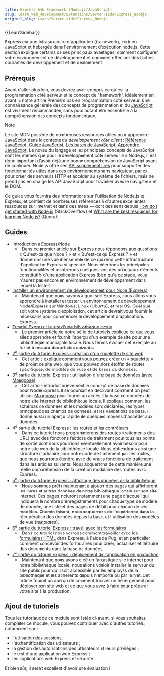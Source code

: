```yaml
---
title: Express Web Framework (Node.js/JavaScript)
slug: Learn_web_development/Extensions/Server-side/Express_Nodejs
original_slug: Learn/Server-side/Express_Nodejs
---
```


{{LearnSidebar}}

Express est une infrastructure d'application (framework), écrit en JavaScript et hébergée dans l'environnement d'exécution node.js. Cette section explique certains de ses principaux avantages, comment configurer votre environnement de développement et comment effectuer des tâches courantes de développement et de déploiement.

## Prérequis

Avant d'aller plus loin, vous devrez avoir compris ce qu'est la programmation côté serveur et le concept de "framework", idéalement en ayant lu notre article [Premiers pas en programmation côté-serveur](/fr/docs/Learn/Server-side/First_steps). Une connaissance générale des concepts de programmation et du [JavaScript](/fr/docs/Web/JavaScript) est vivement recommandée, sans pour autant être essentielle à la compréhension des concepts fondamentaux.

> [!NOTE]
> Le site MDN possède de nombreuses ressources utiles pour apprendre JavaScript dans le contexte du _développement côté client_ : [Référence JavaScript](/fr/docs/Web/JavaScript), [Guide JavaScript](/fr/docs/Web/JavaScript/Guide), [Les bases de JavaScript](/fr/docs/Learn/Getting_started_with_the_web/JavaScript_basics), [Apprendre JavaScript](/fr/docs/Learn/JavaScript). Le noyau du langage et les principaux concepts de JavaScript sont les mêmes que pour le développement côté serveur sur Node.js, il est donc important d'avoir déjà une bonne compréhension de JavaScript avant de continuer. Node.js offre des [API supplémentaires](https://nodejs.org/dist/latest/docs/api/) pour supporter des fonctionnalités utiles dans des environnements sans navigateur, par ex. pour créer des serveurs HTTP et accéder au système de fichiers, mais ne prend pas en charge les API JavaScript pour travailler avec le navigateur et le DOM.
>
> Ce guide vous fournira des informations sur l'utilisation de Node.js et Express, et contient de nombreuses références à d'autres excellentes ressources sur Internet et dans des livres — dont des liens depuis [How do I get started with Node.js](https://stackoverflow.com/questions/2353818/how-do-i-get-started-with-node-js/5511507#5511507) (StackOverflow) et [What are the best resources for learning Node.js?](https://www.quora.com/What-are-the-best-resources-for-learning-Node-js?) (Quora).

## Guides

- [Introduction à Express/Node](/fr/docs/Learn/Server-side/Express_Nodejs/Introduction)
  - : Dans ce premier article sur Express nous répondons aux questions « Qu'est-ce que Node ? » et « Qu'est-ce qu'Express ? » et donnerons une vue d'ensemble de ce qui rend cette infrastructure d'application Express si spéciale. Nous décrirons les principales fonctionnalités et montrerons quelques-uns des principaux éléments constitutifs d'une application Express (bien qu'à ce stade, vous n'aurez pas encore un environnement de développement dans lequel la tester)
- [Installer un environnement de développement pour Node (Express)](/fr/docs/Learn/Server-side/Express_Nodejs/development_environment)
  - : Maintenant que nous savons à quoi sert Express, nous allons vous apprendre à installer et tester un environnement de développement Node/Express sur Windows, Linux (Ubuntu), et macOS. Quel que soit votre système d'exploitation, cet article devrait vous fournir le nécessaire pour commencer le développement d'applications Express.
- [Tutoriel Express : le site d'une bibliothèque locale](/fr/docs/Learn/Server-side/Express_Nodejs/Tutorial_local_library_website)
  - : Le premier article de notre série de tutoriels explique ce que vous allez apprendre et fournit l'aperçu d'un exemple de site pour une bibliothèque municipale locale. Nous ferons évoluer cet exemple au fur et à mesure des articles suivants.
- [2<sup>e</sup> partie du tutoriel Express : création d'un squelette de site web](/fr/docs/Learn/Server-side/Express_Nodejs/skeleton_website)
  - : Cet article explique comment vous pouvez créer un « squelette » de projet de site web, que vous pouvez alors étoffer de routes spécifiques, de modèles de vues et de bases de données.
- [3<sup>e</sup> partie du tutoriel Express : utilisation d'une base de données (avec Mongoose)](/fr/docs/Learn/Server-side/Express_Nodejs/mongoose)
  - : Cet article introduit brièvement le concept de base de données pour Node/Express. Il se poursuit en décrivant comment on peut utiliser [Mongoose](http://mongoosejs.com/) pour fournir un accès à la base de données de notre site internet de bibliothèque locale. Il explique comment les schémas de données et les modèles sont déclarées, les types principaux des champs de données, et les validations de base. Il donne aussi un aperçu rapide de quelques moyens d'accéder aux données.
- [4<sup>e</sup> partie du tutoriel Express : les routes et les contrôleurs](/fr/docs/Learn/Server-side/Express_Nodejs/routes)
  - : Dans ce tutoriel nous programmerons des routes (traitements des URL) avec des fonctions factices de traitement pour tous les points de sortie dont nous pourrions éventuellement avoir besoin pour notre site web de la bibliothèque locale. Nous obtiendrons ainsi une structure modulaire pour notre code de traitement par les routes, que nous pourrons étendre avec de vraies fonctions de traitement dans les articles suivants. Nous acquerrons de cette manière une réelle compréhension de la création modulaire des routes avec Express.
- [5<sup>e</sup> partie du tutoriel Express : affichage des données de la bibliothèque](/fr/docs/Learn/Server-side/Express_Nodejs/Displaying_data)
  - : Nous sommes prêts maintenant à ajouter des pages qui afficheront les livres et autres données de notre bibliothèque locale sur son site internet. Ces pages incluront notamment une page d'accueil qui indiquera le nombre d'enregistrements pour chaque type de modèle de donnée, une liste et des pages de détail pour chacun de ces modèles. Chemin faisant, nous acquerrons de l'expérience dans la récupération des données depuis la base, et l'utilisation des modèles de vue (_templates_).
- [6<sup>e</sup> partie du tutoriel Express : travail avec les formulaires](/fr/docs/Learn/Server-side/Express_Nodejs/forms)
  - : Dans ce tutoriel nous verrons comment travailler avec les [formulaires HTML](/fr/docs/Learn/Forms) dans Express, à l'aide de Pug, et en particulier comment concevoir des formulaires pour créer, actualiser et détruire des documents dans la base de données.
- [7<sup>e</sup> partie du tutoriel Express : déploiement de l'application en production](/fr/docs/Learn/Server-side/Express_Nodejs/deployment)
  - : Maintenant que nous avons créé un fantastique site internet pour notre bibliothèque locale, nous allons vouloir installer le serveur du site public pour qu'il soit accessible par les employés de la bibliothèque et les adhérents depuis n'importe où par le Net. Cet article fournit un aperçu de comment trouver un hébergement pour déployer son site web et ce que vous avez à faire pour préparer votre site à la production.

## Ajout de tutoriels

Tous les tutoriaux de ce module sont listés ci-avant, si vous souhaitez compléter ce module, vous pouvez contribuer avec d'autres tutoriels, notamment sur :

- l'utilisation des sessions ;
- l'authentification des utilisateurs ;
- la gestion des autorisations des utilisateurs et leurs privilèges ;
- le test d'une application web Express ;
- les applications web Express et sécurité.

Et bien sûr, il serait excellent d'avoir une évaluation !
